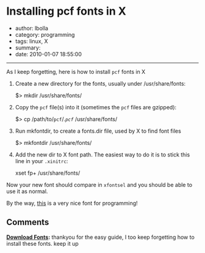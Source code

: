 # Installing pcf fonts in X

- author: lbolla
- category: programming
- tags: linux, X
- summary: 
- date: 2010-01-07 18:55:00

----------------

As I keep forgetting, here is how to install `pcf` fonts in X 

  1. Create a new directory for the fonts, usually under /usr/share/fonts:

        $> mkdir /usr/share/fonts/

  2. Copy the `pcf` file(s) into it (sometimes the `pcf` files are gzipped):

        $> cp /path/to/`pcf`/*.`pcf`* /usr/share/fonts/

  3. Run mkfontdir, to create a fonts.dir file, used by X to find font files

        $> mkfontdir /usr/share/fonts/

  4. Add the new dir to X font path. The easiest way to do it is to stick this
     line in your `.xinitrc`:

        xset fp+ /usr/share/fonts/

Now your new font should compare in `xfontsel` and you should be able to use it as normal.

By the way, [this][1] is a very nice font for programming!

   [1]: http://www.proggyfonts.com/

## Comments

**[Download Fonts](#862 "2012-02-28 05:42:20"):** thankyou for the easy guide, I too keep forgetting how to install these fonts. keep it up

